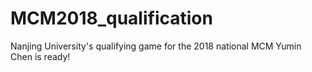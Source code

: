 # MCM2018_qualification
Nanjing University's qualifying game for the 2018 national MCM
Yumin Chen is ready!
